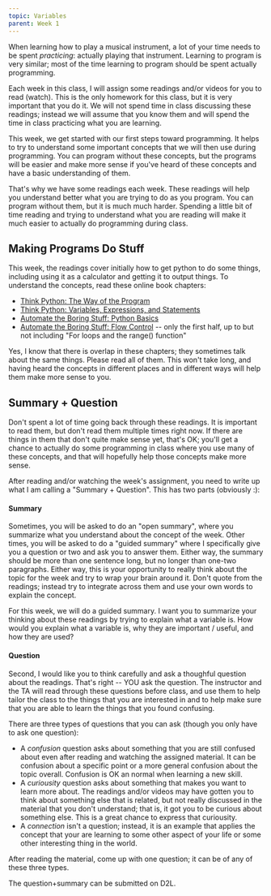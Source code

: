 ```yaml
---
topic: Variables 
parent: Week 1
---
```



When learning how to play a musical instrument, a lot of your time needs to be spent *practicing*: actually playing that
instrument.   Learning to program is very similar; most of the time learning to program should be spent actually
programming.

Each week in this class, I will assign some readings and/or videos for you to read (watch).  This is the only homework
for this class, but it is very important that you do it.  We will not spend time in class discussing these readings;
instead we will assume that you know them and will spend the time in class practicing what you are learning.

This week, we get started with our first steps toward programming.  It helps to try to understand some important
concepts that we will then use during programming. You can program without these concepts, but the programs will be
easier and make more sense if you've heard of these concepts and have a basic understanding of them.  

That's why we have some readings each week.  These readings will help you understand better what you are trying to do as
you program.  You can program without them, but it is much much harder.  Spending a little bit of time reading and
trying to understand what you are reading will make it much easier to actually do programming during class.

## Making Programs Do Stuff

This week, the readings cover initially how to get python to do some things, including using it as a calculator and
getting it to output things.   To understand the concepts, read these online book chapters:

* [Think Python: The Way of the Program](http://greenteapress.com/thinkpython2/html/thinkpython2002.html)
* [Think Python: Variables, Expressions, and Statements](http://greenteapress.com/thinkpython2/html/thinkpython2003.html)
* [Automate the Boring Stuff: Python Basics](https://automatetheboringstuff.com/chapter1/)
* [Automate the Boring Stuff: Flow Control](https://automatetheboringstuff.com/chapter2/) -- only the first half, up to
but not including "For loops and the range() function"

Yes, I know that there is overlap in these chapters; they sometimes talk about the same things.  Please read all of
them.  This won't take long, and having heard the concepts in different places and in different ways will help them make
more sense to you.

## Summary + Question

Don't spent a lot of time going back through these readings.  It is important to read them, but don't read them multiple
times right now. If there are things in them that don't quite make sense yet, that's OK; you'll get a chance to actually
do some programming in class where you use many of these concepts, and that will hopefully help those concepts make more
sense.

After reading and/or watching the week's assignment, you need to write up what I am calling a "Summary + Question".
This has two parts (obviously :):

#### Summary
Sometimes, you will be asked to do an "open summary", where you summarize what you understand about the concept of the
week.   Other times, you will be asked to do a "guided summary" where I specifically give you a question or two and ask
you to answer them.  Either way, the summary should be more than one sentence long, but no longer than one-two
paragraphs.  Either way, this is your opportunity to really think about the topic for the week and try to wrap your
brain around it.  Don't quote from the readings; instead try to integrate across them and use your own words to explain
the concept.

For this week, we will do a guided summary.  I want you to summarize your thinking about these readings by trying to
explain what a variable is.  How would you explain what a variable is, why they are important / useful,  and how they are
used?

#### Question

Second, I would like you to think carefully and ask a thoughful question about the readings.  That's right -- YOU ask
the question.  The instructor and the TA will read through these questions before class, and use them to help tailor the
class to the things that you are interested in and to help make sure that you are able to learn the things that you
found confusing.

There are three types of questions that you can ask (though you only have to ask one question):
* A *confusion* question asks about something that you are still confused about even after reading and watching the
assigned material. It can be confusion about a specific point or a more general confusion about the topic overall.
Confusion is OK an normal when learning a new skill.
* A *curiousity* question asks about something that makes you want to learn more about. The readings and/or videos may
have gotten you to think about something else that is related, but not really discussed in the material that you don't
understand; that is, it got you to be curious about something else.  This is a great chance to express that curiousity.  
* A *connection* isn't a question; instead, it is an example that applies the concept that your are learning to some
other aspect of your life or some other interesting thing in the world. 

After reading the material, come up with one question; it can be of any of these three types.

The question+summary can be submitted on D2L.


